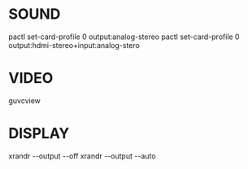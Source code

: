 # SOUND

pactl set-card-profile 0 output:analog-stereo
pactl set-card-profile 0 output:hdmi-stereo+input:analog-stero

# VIDEO

guvcview

# DISPLAY

xrandr --output <CHANGE> --off
xrandr --output <CHANGE> --auto

